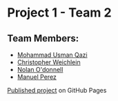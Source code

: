 # Project 1 - Team 2

## Team Members:

- [Mohammad Usman Qazi](https://github.com/usmanqazi-csuf)
- [Christopher Weichlein](https://github.com/cweichlein)
- [Nolan O'donnell](https://github.com/datowlcs)
- [Manuel Perez](https://github.com/Mperez5891)

[Published project](https://usmanqazi-csuf.github.io/cpsc349-project1/) on GitHub Pages